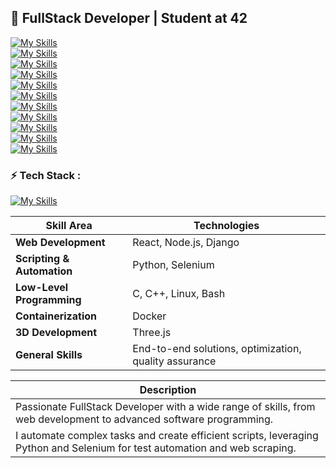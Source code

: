 ## 🚀 FullStack Developer | Student at **42**

[![My Skills](https://skillicons.dev/icons?i=docker)](https://skillicons.dev)  
[![My Skills](https://skillicons.dev/icons?i=c)](https://skillicons.dev)  
[![My Skills](https://skillicons.dev/icons?i=cpp)](https://skillicons.dev)  
[![My Skills](https://skillicons.dev/icons?i=linux)](https://skillicons.dev)  
[![My Skills](https://skillicons.dev/icons?i=bash)](https://skillicons.dev)  
[![My Skills](https://skillicons.dev/icons?i=react)](https://skillicons.dev)  
[![My Skills](https://skillicons.dev/icons?i=threejs)](https://skillicons.dev)  
[![My Skills](https://skillicons.dev/icons?i=nodejs)](https://skillicons.dev)  
[![My Skills](https://skillicons.dev/icons?i=django)](https://skillicons.dev)  
[![My Skills](https://skillicons.dev/icons?i=python)](https://skillicons.dev)  
[![My Skills](https://skillicons.dev/icons?i=selenium)](https://skillicons.dev)


### ⚡️ Tech Stack :

[![My Skills](https://skillicons.dev/icons?i=docker,c,cpp,linux,bash,react,threejs,nodejs,django,python,selenium)](https://skillicons.dev)

| **Skill Area**                | **Technologies**                                               |
|-------------------------------|--------------------------------------------------------------|
| **Web Development**           | React, Node.js, Django                                       |
| **Scripting & Automation**    | Python, Selenium                                             |
| **Low-Level Programming**     | C, C++, Linux, Bash                                         |
| **Containerization**          | Docker                                                       |
| **3D Development**            | Three.js                                                    |
| **General Skills**            | End-to-end solutions, optimization, quality assurance       |

| **Description**                                                                                                           |
|---------------------------------------------------------------------------------------------------------------------------|
| Passionate FullStack Developer with a wide range of skills, from web development to advanced software programming.       |
| I automate complex tasks and create efficient scripts, leveraging Python and Selenium for test automation and web scraping. |

